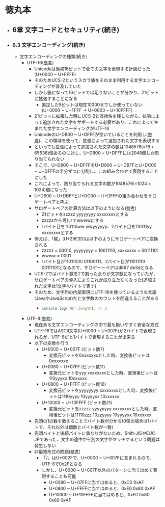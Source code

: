 # 徳丸本
- ## 6章 文字コードとセキュリティ(続き)
- ### 6.3 文字エンコーディング(続き)
	- 文字エンコーディングの種類(続き)
		- UTF-16([参考](https://www.tohoho-web.com/ex/charset.html#utf-16))
			- Unicodeは当初16ビットで全ての文字を表現する計画だった(U+0000 ~ U+FFFF)
			- そのためUCS-2というスカラ値をそのまま利用する文字エンコーディングが普及していた
			- しかし後になって16ビットでは足りないことが分かり、21ビットに拡張することになる
				- 追加した5ビットは現在10000までしか使っていない(U+0000 ~ U+FFFF → U+0000 ~ U+10FFFF)
			- 21ビットに拡張した時にUCS-2と互換性を残しながら、拡張によって追加された文字をサポートする必要があり、これによって生まれた文字エンコーディングがUTF-16
			- UnicodeのU+D800 ~ U+DFFFが空いていることを利用し([参考](https://ja.wikipedia.org/wiki/Unicode%E4%B8%80%E8%A6%A7_D000-DFFF))、この領域を使って、拡張によって追加された文字を表現する
			- といっても拡張によって追加された文字の数は1048576(=16 x 65536)個あるのに対し、U+D800 ~ U+DFFFには2048個しか割り当てられない
			- そこで、U+D800 ~ U+DFFFをU+D800 ~ U+DBFFとU+DC00 ~ U+DFFFの半分ずつに分割し、この組み合わせで表現することにした
			- これによって、割り当てられる文字の数が1048576(=1024 x 1024)個になった
			- U+D800 ~ U+DBFFとU+DC00 ~ U+DFFFの組み合わせをサロゲートペアと呼ぶ
			- サロゲートペアの計算方法は以下のようになる([参考](https://www.tohoho-web.com/ex/charset.html#surrogates))
				- 21ビットをzzzzz yyyyyyyy xxxxxxxxとする
				- zzzzzから1引いてwwwwにする
				- 1バイト目を110110ww wwyyyyyy、2バイト目を110111yy xxxxxxxxとする
			- 例えば、「𩸽」(U+29E3D)は以下のようにサロゲートペアに変換される
				- zzzzz = 00010, yyyyyyyy = 10011110, xxxxxxxx = 00111101
				- wwww = 0001
				- 1バイト目が11011000 01100111、2バイト目が11011110 00111101となるので、サロゲートペアはd867 de3dとなる
			- UCS-2ではバイト数を2で割った余りが文字数になっていたが、サロゲートペアの導入によりこれが成り立たなくなった(追加された文字は1文字4バイトで表す)
			- そのため、文字列の内部表現にUTF-16を使っているような言語(JavaやJavaScript)だと文字数のカウントを間違えることがある
				- ```javascript
				  console.log('𩸽'.length); // 2
				  ```
		- UTF-8([参考](https://www.tohoho-web.com/ex/charset.html#utf-8))
			- 現在ある文字エンコーディングの中で最も扱いやすく安全な方式
			- UTF-16ではASCII文字(U+0000 ~ U+007F)が2バイトで表現されるが、UTF-8だと1バイトで表現することが出来る
			- 以下の変換を行う
				- U+0000 ~ U+007F (ビット数7)
					- 変換元ビットを0xxxxxxxとした時、変換後ビットは0xxxxxxx
				- U+0080 ~ U+07FF (ビット数11)
					- 変換元ビットをyyy xxxxxxxxとした時、変換後ビットは110yyyxx 10xxxxxx
				- U+0800 ~ U+FFFF (ビット数16)
					- 変換元ビットをyyyyyyyy xxxxxxxxとした時、変換後ビットは1110yyyy 10yyyyxx 10xxxxxx
				- U+10000 ~ U+10FFFF (ビット数21)
					- 変換元ビットをzzzzz yyyyyyyy xxxxxxxxとした時、変換後ビットは11110zzz 10zzyyyy 10yyyyxx 10xxxxxx
			- 先頭の1の数を数えることでバイト数が分かる(0個の場合は1バイトで、それ以外は個数とバイト数が一致)
			- 先頭バイトと後続バイトに重なりがないため、Shift-JISやEUC-JPであった、文字の途中から別の文字がマッチするという問題は発生しない
			- 非最短形式の問題([参考](https://gihyo.jp/admin/serial/01/charcode/0004))
				- 「/」はU+002Fで、U+0000 ~ U+007Fに含まれるので、UTF-8で0x2Fとなる
				- しかし、U+0000 ~ U+007F以外のパターンに当てはめて表現することも可能
					- U+0080 ~ U+07FFに当てはめると、0xC0 0xAF
					- U+0800 ~ U+FFFFに当てはめると、0xE0 0x80 0xAF
					- U+10000 ~ U+10FFFFに当てはめると、0xF0 0x80 0x80 0xAF